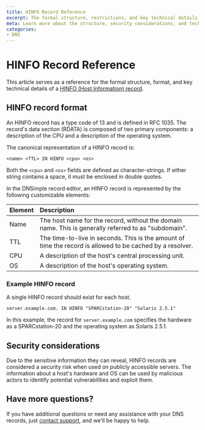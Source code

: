 ```yaml
---
title: HINFO Record Reference
excerpt: The formal structure, restrictions, and key technical details of a HINFO record.
meta: Learn more about the structure, security considerations, and technical details for HINFO records.
categories:
- DNS
---
```


# HINFO Record Reference
This article serves as a reference for the formal structure, format, and key technical details of a [HINFO (Host Information) record](/articles/hinfo-records/).

## HINFO record format
An HINFO record has a type code of 13 and is defined in RFC 1035. The record's data section (RDATA) is composed of two primary components: a description of the CPU and a description of the operating system.

The canonical representation of a HINFO record is:
```
<name> <TTL> IN HINFO <cpu> <os>
```
Both the `<cpu>` and `<os>` fields are defined as character-strings. If either string contains a space, it must be enclosed in double quotes.

In the DNSimple record editor, an HINFO record is represented by the following customizable elements:

| Element | Description | 
|:--------|:-----|
| Name | The host name for the record, without the domain name. This is generally referred to as "subdomain". |
| TTL | The time-to-live in seconds. This is the amount of time the record is allowed to be cached by a resolver. |
| CPU | A description of the host's central processing unit. |
| OS | A description of the host's operating system. |


### Example HINFO record
A single HINFO record should exist for each host.
```
server.example.com. IN HINFO "SPARCstation-20" "Solaris 2.5.1"
```
In this example, the record for `server.example.com` specifies the hardware as a SPARCstation-20 and the operating system as Solaris 2.5.1.

## Security considerations
Due to the sensitive information they can reveal, HINFO records are considered a security risk when used on publicly accessible servers. The information about a host's hardware and OS can be used by malicious actors to identify potential vulnerabilities and exploit them.

## Have more questions?
If you have additional questions or need any assistance with your DNS records, just [contact support](https://dnsimple.com/feedback), and we'll be happy to help.

